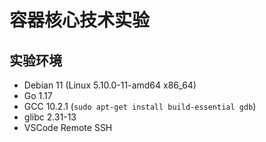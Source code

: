 # 容器核心技术实验

## 实验环境

* Debian 11 (Linux 5.10.0-11-amd64 x86_64)
* Go 1.17
* GCC 10.2.1 (`sudo apt-get install build-essential gdb`)
* glibc 2.31-13
* VSCode Remote SSH
